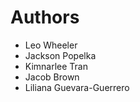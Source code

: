 # Authors
- Leo Wheeler
- Jackson Popelka
- Kimnarlee Tran
- Jacob Brown
- Liliana Guevara-Guerrero

